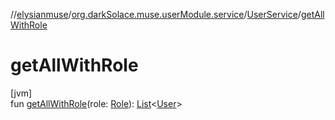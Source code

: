 //[elysianmuse](../../../index.md)/[org.darkSolace.muse.userModule.service](../index.md)/[UserService](index.md)/[getAllWithRole](get-all-with-role.md)

# getAllWithRole

[jvm]\
fun [getAllWithRole](get-all-with-role.md)(role: [Role](../../org.darkSolace.muse.userModule.model/-role/index.md)): [List](https://kotlinlang.org/api/latest/jvm/stdlib/kotlin.collections/-list/index.html)&lt;[User](../../org.darkSolace.muse.userModule.model/-user/index.md)&gt;
